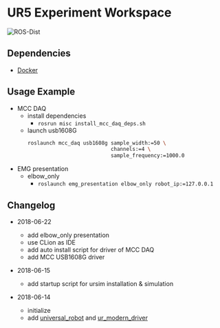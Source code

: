 UR5 Experiment Workspace
========================

![ROS-Dist](https://img.shields.io/badge/ROS-Kinetic-green.svg)

Dependencies
------------
+ [Docker](https://www.docker.com/)

Usage Example
-------------
+ MCC DAQ
    - install dependencies
        * `rosrun misc install_mcc_daq_deps.sh`
    - launch usb1608G
        ~~~bash
        roslaunch mcc_daq usb1608g sample_width:=50 \
                                   channels:=4 \
                                   sample_frequency:=1000.0
        ~~~
+ EMG presentation
    - elbow_only
        * `roslaunch emg_presentation elbow_only robot_ip:=127.0.0.1`

Changelog
---------
+ 2018-06-22
    - add elbow_only presentation
    - use CLion as IDE
    - add auto install script for driver of MCC DAQ
    - add MCC USB1608G driver
    
+ 2018-06-15
    - add startup script for ursim installation & simulation

+ 2018-06-14
    - initialize
    - add [universal_robot](https://github.com/ros-industrial/universal_robot) and [ur_modern_driver](https://github.com/P4SSER8Y/ur_modern_driver)

